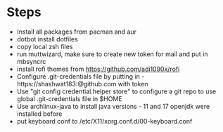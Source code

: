 # Steps

- Install all packages from pacman and aur
- dotbot install dotfiles
- copy local zsh files
- run muttwizard, make sure to create new token for mail and put in mbsyncrc
- install rofi themes from https://github.com/adi1090x/rofi
- Configure .git-credentials file by putting in - https://shashwat183:@github.com with token
- Use "git config credential.helper store" to configure a git repo to use global .git-credentials file in $HOME
- Use archlinux-java to install java versions - 11 and 17 openjdk were installed before
- put keyboard conf to /etc/X11/xorg.conf.d/00-keyboard.conf
